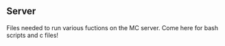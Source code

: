 Server
----

Files needed to run various fuctions on the MC server. Come here for bash scripts and c files!
